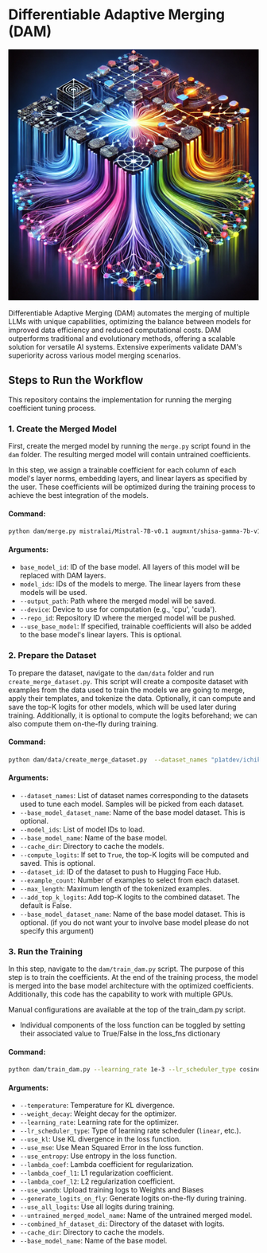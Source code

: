 # Differentiable Adaptive Merging (DAM)

<img src="figures/readme.webp" alt="Project Figure" width="600"/>

Differentiable Adaptive Merging (DAM) automates the merging of multiple LLMs with unique capabilities, optimizing the balance between models for improved data efficiency and reduced computational costs. DAM outperforms traditional and evolutionary methods, offering a scalable solution for versatile AI systems. Extensive experiments validate DAM's superiority across various model merging scenarios.

## Steps to Run the Workflow

This repository contains the implementation for running the merging coefficient tuning process.

### 1. Create the Merged Model
First, create the merged model by running the `merge.py` script found in the `dam` folder. The resulting merged model will contain untrained coefficients.

In this step, we assign a trainable coefficient for each column of each model's layer norms, embedding layers, and linear layers as specified by the user. These coefficients will be optimized during the training process to achieve the best integration of the models.

#### Command:


```bash
python dam/merge.py mistralai/Mistral-7B-v0.1 augmxnt/shisa-gamma-7b-v1 WizardLM/WizardMath-7B-V1.1 arcee-train/Abel-7B-002-truncated-embeds --device cuda --output_path ./merged_model  --use_base_model --repo_id arcee-train/shamane-9-12-untrained-merge --use_base_model
```

#### Arguments:
- `base_model_id`: ID of the base model. All layers of this model will be replaced with DAM layers.
- `model_ids`: IDs of the models to merge. The linear layers from these models will be used.
- `--output_path`: Path where the merged model will be saved.
- `--device`: Device to use for computation (e.g., 'cpu', 'cuda').
- `--repo_id`: Repository ID where the merged model will be pushed.
- `--use_base_model`: If specified, trainable coefficients will also be added to the base model's linear layers. This is optional.

### 2. Prepare the Dataset

To prepare the dataset, navigate to the `dam/data` folder and run `create_merge_dataset.py`. This script will create a composite dataset with examples from the data used to train the models we are going to merge, apply their templates, and tokenize the data. Optionally, it can compute and save the top-K logits for other models, which will be used later during training. Additionally, it is optional to compute the logits beforehand; we can also compute them on-the-fly during training.

#### Command:

```bash
python dam/data/create_merge_dataset.py  --dataset_names "p1atdev/ichikara-instruction:20231115-1,microsoft/orca-math-word-problems-200k,meta-math/MetaMathQA" --base_model_dataset_name "reflex-ai/fineweb-ultra-mini"  --model_ids "augmxnt/shisa-gamma-7b-v1,WizardLM/WizardMath-7B-V1.1,arcee-train/Abel-7B-002-truncated-embeds" --base_model_name mistralai/Mistral-7B-v0.1 --cache_dir /home/ec2-user/.cache/huggingface --compute_logits True --dataset_id arcee-train/9-2-combined-dataset --base_model_dataset_name reflex-ai/fineweb-ultra-mini --example_count 1729 --max_length 2048 --add_top_k_logits  False
```

#### Arguments:
- `--dataset_names`: List of dataset names corresponding to the datasets used to tune each model. Samples will be picked from each dataset.
- `--base_model_dataset_name`: Name of the base model dataset. This is optional.
- `--model_ids`: List of model IDs to load.
- `--base_model_name`: Name of the base model.
- `--cache_dir`: Directory to cache the models.
- `--compute_logits`: If set to `True`, the top-K logits will be computed and saved. This is optional.
- `--dataset_id`: ID of the dataset to push to Hugging Face Hub.
- `--example_count`: Number of examples to select from each dataset.
- `--max_length`: Maximum length of the tokenized examples.
- `--add_top_k_logits`: Add top-K logits to the combined dataset. The default is False.
- `--base_model_dataset_name`: Name of the base model dataset. This is optional. (if you do not want your to involve base model please do not specify this argument)

### 3. Run the Training
In this step, navigate to the `dam/train_dam.py` script. The purpose of this step is to train the coefficients. At the end of the training process, the model is merged into the base model architecture with the optimized coefficients. Additionally, this code has the capability to work with multiple GPUs.

Manual configurations are available at the top of the train_dam.py script. 
- Individual components of the loss function can be toggled by setting their associated value to True/False in the loss_fns dictionary 

#### Command:


```bash
python dam/train_dam.py --learning_rate 1e-3 --lr_scheduler_type cosine --lambda_coef_similarity 0.01 --generate_logits_on_fly True --use_all_logits True --untrained_merged_model_name /home/ec2-user/shamane/DAM/merged_model --combined_hf_dataset_dir arcee-train/9-2-combined-dataset --cache_dir /home/ec2-user/.cache/huggingface --base_model_name mistralai/Mistral-7B-v0.1 --use_wandb True --warmup_ratio 0.1

```

#### Arguments:
- `--temperature`: Temperature for KL divergence.
- `--weight_decay`: Weight decay for the optimizer.
- `--learning_rate`: Learning rate for the optimizer.
- `--lr_scheduler_type`: Type of learning rate scheduler (`linear`, etc.).
- `--use_kl`: Use KL divergence in the loss function.
- `--use_mse`: Use Mean Squared Error in the loss function.
- `--use_entropy`: Use entropy in the loss function.
- `--lambda_coef`: Lambda coefficient for regularization.
- `--lambda_coef_l1`: L1 regularization coefficient.
- `--lambda_coef_l2`: L2 regularization coefficient.
- `--use_wandb`: Upload training logs to Weights and Biases
- `--generate_logits_on_fly`: Generate logits on-the-fly during training.
- `--use_all_logits`: Use all logits during training.
- `--untrained_merged_model_name`: Name of the untrained merged model.
- `--combined_hf_dataset_di`: Directory of the dataset with logits.
- `--cache_dir`: Directory to cache the models.
- `--base_model_name`: Name of the base model.